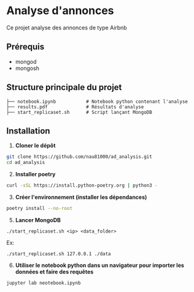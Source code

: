 # Analyse d'annonces

Ce projet analyse des annonces de type Airbnb

## Prérequis

- mongod
- mongosh

## Structure principale du projet

```
├── notebook.ipynb           # Notebook python contenant l'analyse
├── results.pdf              # Résultats d'analyse
├── start_replicaset.sh      # Script lançant MongoDB
```

## Installation

1. **Cloner le dépôt**

```bash
git clone https://github.com/nau81000/ad_analysis.git
cd ad_analysis
```

2. **Installer poetry**

```bash
curl -sSL https://install.python-poetry.org | python3 -
```

3. **Créer l'environnement (installer les dépendances)**

```bash
poetry install --no-root
```

5. **Lancer MongoDB**

```
./start_replicaset.sh <ip> <data_folder>
```

Ex:

```
./start_replicaset.sh 127.0.0.1 ./data
```

6. **Utiliser le notebook python dans un navigateur pour importer les données et faire des requêtes**

```bash
jupyter lab neotebook.ipynb
```

